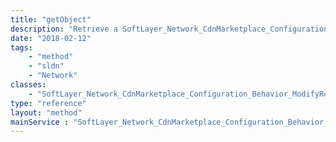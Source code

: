 ```yaml
---
title: "getObject"
description: "Retrieve a SoftLayer_Network_CdnMarketplace_Configuration_Behavior_ModifyResponseHeader record."
date: "2018-02-12"
tags:
    - "method"
    - "sldn"
    - "Network"
classes:
    - "SoftLayer_Network_CdnMarketplace_Configuration_Behavior_ModifyResponseHeader"
type: "reference"
layout: "method"
mainService : "SoftLayer_Network_CdnMarketplace_Configuration_Behavior_ModifyResponseHeader"
---
```

